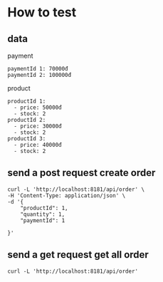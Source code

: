 ﻿# How to test
## data

payment
```
paymentId 1: 70000đ
paymentId 2: 100000đ
```
product
```
productId 1:
  - price: 50000đ
  - stock: 2
productId 2:
  - price: 30000đ
  - stock: 2
productId 3:
  - price: 40000đ
  - stock: 2
```

## send a post request create order
```
curl -L 'http://localhost:8181/api/order' \
-H 'Content-Type: application/json' \
-d '{
    "productId": 1,
    "quantity": 1,
    "paymentId": 1

}'
```

## send a get request get all order
```
curl -L 'http://localhost:8181/api/order'
```
